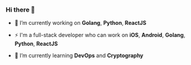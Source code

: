 ### Hi there 👋

- 🔭 I’m currently working on **Golang**, **Python**, **ReactJS**

- ⚡ I'm a full-stack developer who can work on **iOS**, **Android**, **Golang**, **Python**, **ReactJS** 

- 🌱 I’m currently learning **DevOps** and **Cryptography**
<!--
**imbaggaarm/imbaggaarm** is a ✨ _special_ ✨ repository because its `README.md` (this file) appears on your GitHub profile.

Here are some ideas to get you started:

- 🔭 I’m currently working on ...
- 🌱 I’m currently learning ...
- 👯 I’m looking to collaborate on ...
- 🤔 I’m looking for help with ...
- 💬 Ask me about ...
- 📫 How to reach me: ...
- 😄 Pronouns: ...
- ⚡ Fun fact: ...
-->
